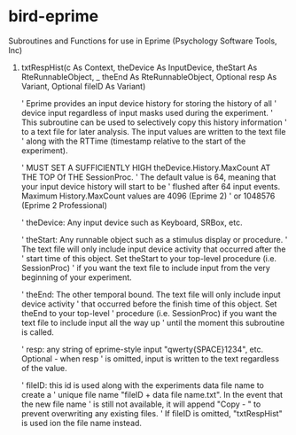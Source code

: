 bird-eprime
===========

Subroutines and Functions for use in Eprime (Psychology Software Tools, Inc)

1. txtRespHist(c As Context, theDevice As InputDevice, theStart As RteRunnableObject, _
theEnd As RteRunnableObject, Optional resp As Variant, Optional fileID As Variant)

	' Eprime provides an input device history for storing the history of all 
	' device input regardless of input masks used during the experiment. 
	' This subroutine can be used to selectively copy this history information 
	' to a text file for later analysis. The input values are written to the text file 
	' along with the RTTime (timestamp relative to the start of the experiment).

	' MUST SET A SUFFICIENTLY HIGH theDevice.History.MaxCount AT THE TOP Of THE SessionProc.
	' The default value is 64, meaning that your input device history will start to be 
	' flushed after 64 input events. Maximum History.MaxCount values are 4096 (Eprime 2) 
	' or 1048576 (Eprime 2 Professional)

	' theDevice: Any input device such as Keyboard, SRBox, etc.

	' theStart: Any runnable object such as a stimulus display or procedure. 
	' The text file will only include input device activity that occurred after the 
	' start time of this object. Set theStart to your top-level procedure (i.e. SessionProc) 
	' if you want the text file to include input from the very beginning of your experiment.

	' theEnd: The other temporal bound. The text file will only include input device activity 
	' that occurred before the finish time of this object. Set theEnd to your top-level 
	' procedure (i.e. SessionProc) if you want the text file to include input all the way up 
	' until the moment this subroutine is called.

	' resp: any string of eprime-style input "qwerty{SPACE}1234", etc. Optional - when resp 
	' is omitted, input is written to the text regardless of the value.

	' fileID: this id is used along with the experiments data file name to create a 
	' unique file name "fileID + data file name.txt". In the event that the new file name 
	' is still not available, it will append "Copy - " to prevent overwriting any existing files. 
	' If fileID is omitted, "txtRespHist" is used ion the file name instead.





